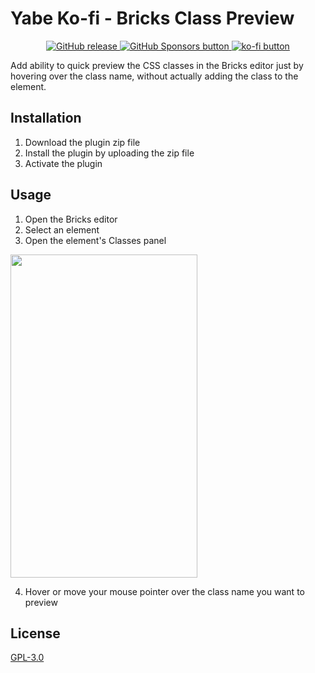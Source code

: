 # Yabe Ko-fi - Bricks Class Preview

<p align="center">
    <a aria-label="GitHub release (latest by date including pre-releases)" href="https://github.com/yabe-ko-fi/bricks-class-preview/releases">
        <picture>
            <img alt="GitHub release" src="https://img.shields.io/github/v/release/yabe-ko-fi/bricks-class-preview?include_prereleases&logo=github">
        </picture>
    </a>
    <a aria-label="GitHub Sponsors" href="https://github.com/sponsors/suabahasa">
        <picture>
            <img alt="GitHub Sponsors button" src="https://img.shields.io/github/sponsors/suabahasa?logo=github">
        </picture>
    </a>
    <a aria-label="Support me on Ko-fi" href="https://ko-fi.com/Q5Q75XSF7">
        <picture>
            <img alt="ko-fi button" src="https://img.shields.io/badge/Buy_me_a_Coffee-ff5e5b?logo=ko-fi&label=Ko-fi">
        </picture>
    </a>
</p>

Add ability to quick preview the CSS classes in the Bricks editor just by hovering over the class name, without actually adding the class to the element.

## Installation

1. Download the plugin zip file
2. Install the plugin by uploading the zip file
3. Activate the plugin

## Usage

1. Open the Bricks editor
2. Select an element
3. Open the element's Classes panel

<img src="https://academy.bricksbuilder.io/wp-content/uploads/2022/07/adding-global-classes-bricks.png" width="299" height="517" srcset="https://academy.bricksbuilder.io/wp-content/uploads/2022/07/adding-global-classes-bricks.png 597w, https://academy.bricksbuilder.io/wp-content/uploads/2022/07/adding-global-classes-bricks-173x300.png 173w, https://academy.bricksbuilder.io/wp-content/uploads/2022/07/adding-global-classes-bricks-592x1024.png 592w" sizes="(max-width: 299px) 100vw, 299px">

4. Hover or move your mouse pointer over the class name you want to preview

## License

[GPL-3.0](./LICENSE)
